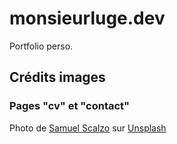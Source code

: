 # monsieurluge.dev

Portfolio perso.

## Crédits images

### Pages "cv" et "contact"

Photo de <a href="https://unsplash.com/fr/@scalzodesign?utm_content=creditCopyText&utm_medium=referral&utm_source=unsplash">Samuel Scalzo</a> sur <a href="https://unsplash.com/fr/photos/une-photo-en-noir-et-blanc-dun-batiment-xyuYk9oLA8I?utm_content=creditCopyText&utm_medium=referral&utm_source=unsplash">Unsplash</a>
